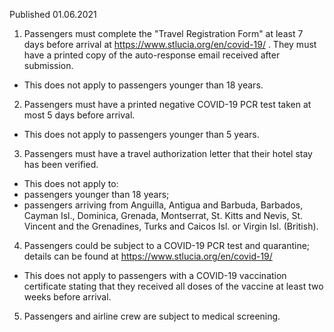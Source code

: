 Published 01.06.2021
1. Passengers must complete the "Travel Registration Form" at least 7 days before arrival at <a href="https://www.stlucia.org/en/covid-19/">https://www.stlucia.org/en/covid-19/</a> . They must have a printed copy of the auto-response email received after submission.
- This does not apply to passengers younger than 18 years.
2. Passengers must have a printed negative COVID-19 PCR test taken at most 5 days before arrival.
- This does not apply to passengers younger than 5 years.
3. Passengers must have a travel authorization letter that their hotel stay has been verified.
- This does not apply to:
- passengers younger than 18 years;
- passengers arriving from Anguilla, Antigua and Barbuda, Barbados, Cayman Isl., Dominica, Grenada, Montserrat, St. Kitts and Nevis, St. Vincent and the Grenadines, Turks and Caicos Isl. or Virgin Isl. (British).
4. Passengers could be subject to a COVID-19 PCR test and quarantine; details can be found at <a href="https://www.stlucia.org/en/covid-19/">https://www.stlucia.org/en/covid-19/</a> 
- This does not apply to passengers with a COVID-19 vaccination certificate stating that they received all doses of the vaccine at least two weeks before arrival.
5. Passengers and airline crew are subject to medical screening.

